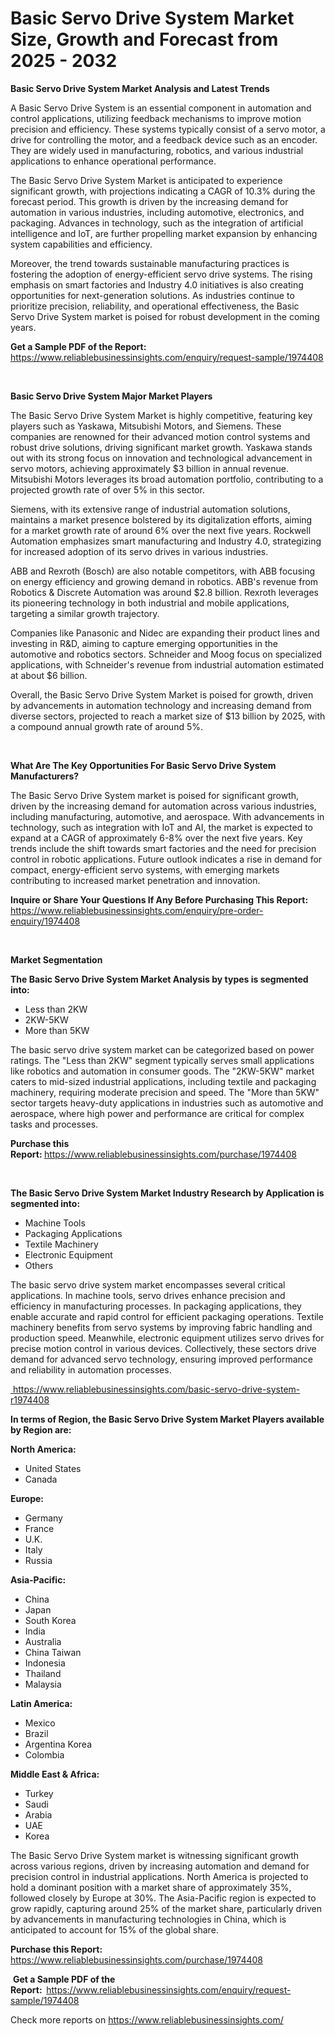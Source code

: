 <p><h1>Basic Servo Drive System Market Size, Growth and Forecast from 2025 - 2032</h1></p><p><strong>Basic Servo Drive System Market Analysis and Latest Trends</strong></p>
<p><p>A Basic Servo Drive System is an essential component in automation and control applications, utilizing feedback mechanisms to improve motion precision and efficiency. These systems typically consist of a servo motor, a drive for controlling the motor, and a feedback device such as an encoder. They are widely used in manufacturing, robotics, and various industrial applications to enhance operational performance.</p><p>The Basic Servo Drive System Market is anticipated to experience significant growth, with projections indicating a CAGR of 10.3% during the forecast period. This growth is driven by the increasing demand for automation in various industries, including automotive, electronics, and packaging. Advances in technology, such as the integration of artificial intelligence and IoT, are further propelling market expansion by enhancing system capabilities and efficiency.</p><p>Moreover, the trend towards sustainable manufacturing practices is fostering the adoption of energy-efficient servo drive systems. The rising emphasis on smart factories and Industry 4.0 initiatives is also creating opportunities for next-generation solutions. As industries continue to prioritize precision, reliability, and operational effectiveness, the Basic Servo Drive System market is poised for robust development in the coming years.</p></p>
<p><strong>Get a Sample PDF of the Report:&nbsp;</strong> <a href="https://www.reliablebusinessinsights.com/enquiry/request-sample/1974408?utm_campaign=2215&utm_medium=2&utm_source=Github&utm_content=ia&utm_term=01032025&utm_id=basic-servo-drive-system">https://www.reliablebusinessinsights.com/enquiry/request-sample/1974408</a></p>
<p>&nbsp;</p>
<p><strong>Basic Servo Drive System Major Market Players</strong></p>
<p><p>The Basic Servo Drive System Market is highly competitive, featuring key players such as Yaskawa, Mitsubishi Motors, and Siemens. These companies are renowned for their advanced motion control systems and robust drive solutions, driving significant market growth. Yaskawa stands out with its strong focus on innovation and technological advancement in servo motors, achieving approximately $3 billion in annual revenue. Mitsubishi Motors leverages its broad automation portfolio, contributing to a projected growth rate of over 5% in this sector.</p><p>Siemens, with its extensive range of industrial automation solutions, maintains a market presence bolstered by its digitalization efforts, aiming for a market growth rate of around 6% over the next five years. Rockwell Automation emphasizes smart manufacturing and Industry 4.0, strategizing for increased adoption of its servo drives in various industries.</p><p>ABB and Rexroth (Bosch) are also notable competitors, with ABB focusing on energy efficiency and growing demand in robotics. ABB's revenue from Robotics & Discrete Automation was around $2.8 billion. Rexroth leverages its pioneering technology in both industrial and mobile applications, targeting a similar growth trajectory.</p><p>Companies like Panasonic and Nidec are expanding their product lines and investing in R&D, aiming to capture emerging opportunities in the automotive and robotics sectors. Schneider and Moog focus on specialized applications, with Schneider's revenue from industrial automation estimated at about $6 billion.</p><p>Overall, the Basic Servo Drive System Market is poised for growth, driven by advancements in automation technology and increasing demand from diverse sectors, projected to reach a market size of $13 billion by 2025, with a compound annual growth rate of around 5%.</p></p>
<p>&nbsp;</p>
<p><strong>What Are The Key Opportunities For Basic Servo Drive System Manufacturers?</strong></p>
<p><p>The Basic Servo Drive System market is poised for significant growth, driven by the increasing demand for automation across various industries, including manufacturing, automotive, and aerospace. With advancements in technology, such as integration with IoT and AI, the market is expected to expand at a CAGR of approximately 6-8% over the next five years. Key trends include the shift towards smart factories and the need for precision control in robotic applications. Future outlook indicates a rise in demand for compact, energy-efficient servo systems, with emerging markets contributing to increased market penetration and innovation.</p></p>
<p><strong>Inquire or Share Your Questions If Any Before Purchasing This Report:</strong> <a href="https://www.reliablebusinessinsights.com/enquiry/pre-order-enquiry/1974408?utm_campaign=2215&utm_medium=2&utm_source=Github&utm_content=ia&utm_term=01032025&utm_id=basic-servo-drive-system">https://www.reliablebusinessinsights.com/enquiry/pre-order-enquiry/1974408</a></p>
<p>&nbsp;</p>
<p><strong>Market Segmentation</strong></p>
<p><strong>The Basic Servo Drive System Market Analysis by types is segmented into:</strong></p>
<p><ul><li>Less than 2KW</li><li>2KW-5KW</li><li>More than 5KW</li></ul></p>
<p><p>The basic servo drive system market can be categorized based on power ratings. The "Less than 2KW" segment typically serves small applications like robotics and automation in consumer goods. The "2KW-5KW" market caters to mid-sized industrial applications, including textile and packaging machinery, requiring moderate precision and speed. The "More than 5KW" sector targets heavy-duty applications in industries such as automotive and aerospace, where high power and performance are critical for complex tasks and processes.</p></p>
<p><strong>Purchase this Report:&nbsp;</strong><a href="https://www.reliablebusinessinsights.com/purchase/1974408?utm_campaign=2215&utm_medium=2&utm_source=Github&utm_content=ia&utm_term=01032025&utm_id=basic-servo-drive-system">https://www.reliablebusinessinsights.com/purchase/1974408</a></p>
<p>&nbsp;</p>
<p><strong>The Basic Servo Drive System Market Industry Research by Application is segmented into:</strong></p>
<p><ul><li>Machine Tools</li><li>Packaging Applications</li><li>Textile Machinery</li><li>Electronic Equipment</li><li>Others</li></ul></p>
<p><p>The basic servo drive system market encompasses several critical applications. In machine tools, servo drives enhance precision and efficiency in manufacturing processes. In packaging applications, they enable accurate and rapid control for efficient packaging operations. Textile machinery benefits from servo systems by improving fabric handling and production speed. Meanwhile, electronic equipment utilizes servo drives for precise motion control in various devices. Collectively, these sectors drive demand for advanced servo technology, ensuring improved performance and reliability in automation processes.</p></p>
<p><a href="https://www.reliablebusinessinsights.com/basic-servo-drive-system-r1974408?utm_campaign=2215&utm_medium=2&utm_source=Github&utm_content=ia&utm_term=01032025&utm_id=basic-servo-drive-system">&nbsp;https://www.reliablebusinessinsights.com/basic-servo-drive-system-r1974408</a></p>
<p><strong>In terms of Region, the Basic Servo Drive System Market Players available by Region are:</strong></p>
<p>
    <p> <strong> North America: </strong>
        <ul>
            <li>United States</li>
            <li>Canada</li>
        </ul>
        </p> 
    <p> <strong> Europe: </strong>
        <ul>
            <li>Germany</li>
            <li>France</li>
            <li>U.K.</li>
            <li>Italy</li>
            <li>Russia</li>
        </ul>
        </p> 
    <p> <strong> Asia-Pacific: </strong>
        <ul>
            <li>China</li>
            <li>Japan</li>
            <li>South Korea</li>
            <li>India</li>
            <li>Australia</li>
            <li>China Taiwan</li>
            <li>Indonesia</li>
            <li>Thailand</li>
            <li>Malaysia</li>
        </ul>
        </p> 
    <p> <strong> Latin America: </strong>
        <ul>
            <li>Mexico</li>
            <li>Brazil</li>
            <li>Argentina Korea</li>
            <li>Colombia</li>
        </ul>
        </p> 
    <p> <strong> Middle East & Africa: </strong>
        <ul>
            <li>Turkey</li>
            <li>Saudi</li>
            <li>Arabia</li>
            <li>UAE</li>
            <li>Korea</li>
        </ul>
    </p>
    </p>
<p><p>The Basic Servo Drive System market is witnessing significant growth across various regions, driven by increasing automation and demand for precision control in industrial applications. North America is projected to hold a dominant position with a market share of approximately 35%, followed closely by Europe at 30%. The Asia-Pacific region is expected to grow rapidly, capturing around 25% of the market share, particularly driven by advancements in manufacturing technologies in China, which is anticipated to account for 15% of the global share.</p></p>
<p><strong>Purchase this Report: </strong><a href="https://www.reliablebusinessinsights.com/purchase/1974408?utm_campaign=2215&utm_medium=2&utm_source=Github&utm_content=ia&utm_term=01032025&utm_id=basic-servo-drive-system">https://www.reliablebusinessinsights.com/purchase/1974408</a></p>
<p>&nbsp;<strong>Get a Sample PDF of the Report:&nbsp;&nbsp;</strong><a href="https://www.reliablebusinessinsights.com/enquiry/request-sample/1974408?utm_campaign=2215&utm_medium=2&utm_source=Github&utm_content=ia&utm_term=01032025&utm_id=basic-servo-drive-system">https://www.reliablebusinessinsights.com/enquiry/request-sample/1974408</a></p>
<p><strong></strong></p>
<p>Check more reports on <a href="https://www.reliablebusinessinsights.com/?utm_campaign=2215&utm_medium=2&utm_source=Github&utm_content=ia&utm_term=01032025&utm_id=basic-servo-drive-system">https://www.reliablebusinessinsights.com/</a></p>
